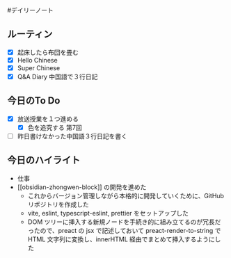 #デイリーノート
## ルーティン
- [x] 起床したら布団を畳む
- [x] Hello Chinese
- [x] Super Chinese
- [x] Q&A Diary 中国語で３行日記
## 今日のTo Do
- [x] 放送授業を１つ進める
	- [x] 色を追究する 第7回
- [ ] 昨日書けなかった中国語３行日記を書く
## 今日のハイライト
- 仕事
- [[obsidian-zhongwen-block]] の開発を進めた
	- これからバージョン管理しながら本格的に開発していくために、GitHub リポジトリを作成した
	- vite, eslint, typescript-eslint, prettier をセットアップした
	- DOM ツリーに挿入する新規ノードを手続き的に組み立てるのが冗長だったので、preact の jsx で記述しておいて preact-render-to-string で HTML 文字列に変換し、innerHTML 経由でまとめて挿入するようにした
